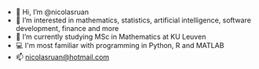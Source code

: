 - 👋 Hi, I’m @nicolasruan
- 👀 I’m interested in mathematics, statistics, artificial intelligence, software development, finance and more 
- 🌱 I’m currently studying MSc in Mathematics at KU Leuven
- 💻 I'm most familiar with programming in Python, R and MATLAB
- 📫 nicolasruan@hotmail.com

<!---
nicolasruan/nicolasruan is a ✨ special ✨ repository because its `README.md` (this file) appears on your GitHub profile.
You can click the Preview link to take a look at your changes.
--->
